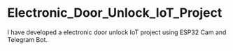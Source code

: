 # Electronic_Door_Unlock_IoT_Project
I have developed a electronic door unlock IoT project using ESP32 Cam and Telegram Bot.
